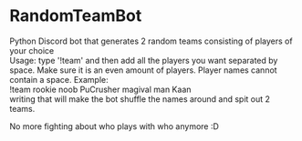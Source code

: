 # RandomTeamBot
Python Discord bot that generates 2 random teams consisting of players of your choice   
Usage: type '!team' and then add all the players you want separated by space. Make sure it is an even amount of players. Player names cannot contain a space. Example:  
!team rookie noob PuCrusher magival man Kaan  
writing that will make the bot shuffle the names around and spit out 2 teams. 

No more fighting about who plays with who anymore :D
